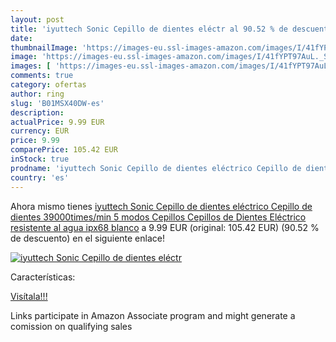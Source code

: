```yaml
---
layout: post
title: 'iyuttech Sonic Cepillo de dientes eléctr al 90.52 % de descuento'
date: 
thumbnailImage: 'https://images-eu.ssl-images-amazon.com/images/I/41fYPT97AuL._SL200_.jpg'
image: 'https://images-eu.ssl-images-amazon.com/images/I/41fYPT97AuL._SL200_.jpg'
images: [ 'https://images-eu.ssl-images-amazon.com/images/I/41fYPT97AuL._SL200_.jpg' ]
comments: true
category: ofertas
author: ring
slug: 'B01MSX40DW-es'
description:
actualPrice: 9.99 EUR
currency: EUR
price: 9.99
comparePrice: 105.42 EUR
inStock: true
prodname: 'iyuttech Sonic Cepillo de dientes eléctrico Cepillo de dientes 39000times/min 5 modos Cepillos Cepillos de Dientes Eléctrico resistente al agua ipx68 blanco'
country: 'es'
---
```


Ahora mismo tienes [iyuttech Sonic Cepillo de dientes eléctrico Cepillo de dientes 39000times/min 5 modos Cepillos Cepillos de Dientes Eléctrico resistente al agua ipx68 blanco](https://www.amazon.es/dp/B01MSX40DW/?tag=tolees-21) a 9.99 EUR (original: 105.42 EUR) (90.52 %  de descuento) en el siguiente enlace!

[![iyuttech Sonic Cepillo de dientes eléctr](https://images-eu.ssl-images-amazon.com/images/I/41fYPT97AuL._SL200_.jpg)](https://www.amazon.es/dp/B01MSX40DW/?tag=tolees-21)

Características:


[Visítala!!!](https://www.amazon.es/dp/B01MSX40DW/?tag=tolees-21)

Links participate in Amazon Associate program and might generate a comission on qualifying sales
